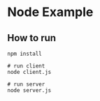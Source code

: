 # Node Example

## How to run
```
npm install

# run client
node client.js

# run server
node server.js
```